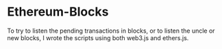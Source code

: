 # Ethereum-Blocks

To try to listen the pending transactions in blocks, or to listen the uncle or new blocks, I wrote the scripts using both web3.js and ethers.js. 
